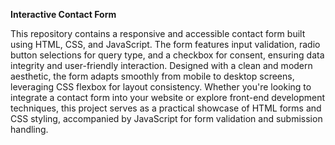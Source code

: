 **Interactive Contact Form**

This repository contains a responsive and accessible contact form built using HTML, CSS, and JavaScript. The form features input validation, radio button selections for query type, and a checkbox for consent, ensuring data integrity and user-friendly interaction. Designed with a clean and modern aesthetic, the form adapts smoothly from mobile to desktop screens, leveraging CSS flexbox for layout consistency. Whether you're looking to integrate a contact form into your website or explore front-end development techniques, this project serves as a practical showcase of HTML forms and CSS styling, accompanied by JavaScript for form validation and submission handling.
